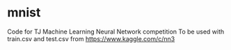 # mnist
Code for TJ Machine Learning Neural Network competition
To be used with train.csv and test.csv from https://www.kaggle.com/c/nn3
